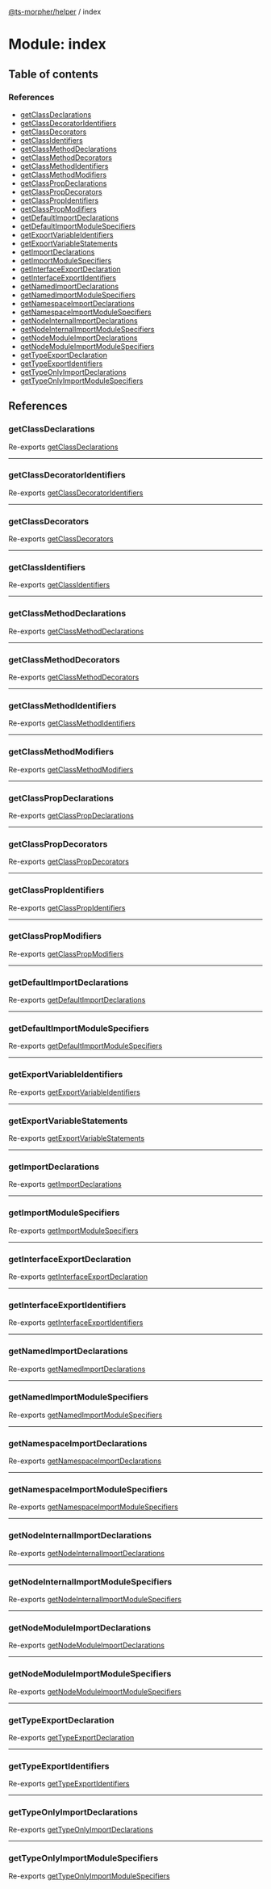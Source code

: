 [@ts-morpher/helper](../README.md) / index

# Module: index

## Table of contents

### References

- [getClassDeclarations](index.md#getclassdeclarations)
- [getClassDecoratorIdentifiers](index.md#getclassdecoratoridentifiers)
- [getClassDecorators](index.md#getclassdecorators)
- [getClassIdentifiers](index.md#getclassidentifiers)
- [getClassMethodDeclarations](index.md#getclassmethoddeclarations)
- [getClassMethodDecorators](index.md#getclassmethoddecorators)
- [getClassMethodIdentifiers](index.md#getclassmethodidentifiers)
- [getClassMethodModifiers](index.md#getclassmethodmodifiers)
- [getClassPropDeclarations](index.md#getclasspropdeclarations)
- [getClassPropDecorators](index.md#getclasspropdecorators)
- [getClassPropIdentifiers](index.md#getclasspropidentifiers)
- [getClassPropModifiers](index.md#getclasspropmodifiers)
- [getDefaultImportDeclarations](index.md#getdefaultimportdeclarations)
- [getDefaultImportModuleSpecifiers](index.md#getdefaultimportmodulespecifiers)
- [getExportVariableIdentifiers](index.md#getexportvariableidentifiers)
- [getExportVariableStatements](index.md#getexportvariablestatements)
- [getImportDeclarations](index.md#getimportdeclarations)
- [getImportModuleSpecifiers](index.md#getimportmodulespecifiers)
- [getInterfaceExportDeclaration](index.md#getinterfaceexportdeclaration)
- [getInterfaceExportIdentifiers](index.md#getinterfaceexportidentifiers)
- [getNamedImportDeclarations](index.md#getnamedimportdeclarations)
- [getNamedImportModuleSpecifiers](index.md#getnamedimportmodulespecifiers)
- [getNamespaceImportDeclarations](index.md#getnamespaceimportdeclarations)
- [getNamespaceImportModuleSpecifiers](index.md#getnamespaceimportmodulespecifiers)
- [getNodeInternalImportDeclarations](index.md#getnodeinternalimportdeclarations)
- [getNodeInternalImportModuleSpecifiers](index.md#getnodeinternalimportmodulespecifiers)
- [getNodeModuleImportDeclarations](index.md#getnodemoduleimportdeclarations)
- [getNodeModuleImportModuleSpecifiers](index.md#getnodemoduleimportmodulespecifiers)
- [getTypeExportDeclaration](index.md#gettypeexportdeclaration)
- [getTypeExportIdentifiers](index.md#gettypeexportidentifiers)
- [getTypeOnlyImportDeclarations](index.md#gettypeonlyimportdeclarations)
- [getTypeOnlyImportModuleSpecifiers](index.md#gettypeonlyimportmodulespecifiers)

## References

### getClassDeclarations

Re-exports [getClassDeclarations](class.md#getclassdeclarations)

___

### getClassDecoratorIdentifiers

Re-exports [getClassDecoratorIdentifiers](class.md#getclassdecoratoridentifiers)

___

### getClassDecorators

Re-exports [getClassDecorators](class.md#getclassdecorators)

___

### getClassIdentifiers

Re-exports [getClassIdentifiers](class.md#getclassidentifiers)

___

### getClassMethodDeclarations

Re-exports [getClassMethodDeclarations](class.md#getclassmethoddeclarations)

___

### getClassMethodDecorators

Re-exports [getClassMethodDecorators](class.md#getclassmethoddecorators)

___

### getClassMethodIdentifiers

Re-exports [getClassMethodIdentifiers](class.md#getclassmethodidentifiers)

___

### getClassMethodModifiers

Re-exports [getClassMethodModifiers](class.md#getclassmethodmodifiers)

___

### getClassPropDeclarations

Re-exports [getClassPropDeclarations](class.md#getclasspropdeclarations)

___

### getClassPropDecorators

Re-exports [getClassPropDecorators](class.md#getclasspropdecorators)

___

### getClassPropIdentifiers

Re-exports [getClassPropIdentifiers](class.md#getclasspropidentifiers)

___

### getClassPropModifiers

Re-exports [getClassPropModifiers](class.md#getclasspropmodifiers)

___

### getDefaultImportDeclarations

Re-exports [getDefaultImportDeclarations](import.md#getdefaultimportdeclarations)

___

### getDefaultImportModuleSpecifiers

Re-exports [getDefaultImportModuleSpecifiers](import.md#getdefaultimportmodulespecifiers)

___

### getExportVariableIdentifiers

Re-exports [getExportVariableIdentifiers](export.md#getexportvariableidentifiers)

___

### getExportVariableStatements

Re-exports [getExportVariableStatements](export.md#getexportvariablestatements)

___

### getImportDeclarations

Re-exports [getImportDeclarations](import.md#getimportdeclarations)

___

### getImportModuleSpecifiers

Re-exports [getImportModuleSpecifiers](import.md#getimportmodulespecifiers)

___

### getInterfaceExportDeclaration

Re-exports [getInterfaceExportDeclaration](export.md#getinterfaceexportdeclaration)

___

### getInterfaceExportIdentifiers

Re-exports [getInterfaceExportIdentifiers](export.md#getinterfaceexportidentifiers)

___

### getNamedImportDeclarations

Re-exports [getNamedImportDeclarations](import.md#getnamedimportdeclarations)

___

### getNamedImportModuleSpecifiers

Re-exports [getNamedImportModuleSpecifiers](import.md#getnamedimportmodulespecifiers)

___

### getNamespaceImportDeclarations

Re-exports [getNamespaceImportDeclarations](import.md#getnamespaceimportdeclarations)

___

### getNamespaceImportModuleSpecifiers

Re-exports [getNamespaceImportModuleSpecifiers](import.md#getnamespaceimportmodulespecifiers)

___

### getNodeInternalImportDeclarations

Re-exports [getNodeInternalImportDeclarations](import.md#getnodeinternalimportdeclarations)

___

### getNodeInternalImportModuleSpecifiers

Re-exports [getNodeInternalImportModuleSpecifiers](import.md#getnodeinternalimportmodulespecifiers)

___

### getNodeModuleImportDeclarations

Re-exports [getNodeModuleImportDeclarations](import.md#getnodemoduleimportdeclarations)

___

### getNodeModuleImportModuleSpecifiers

Re-exports [getNodeModuleImportModuleSpecifiers](import.md#getnodemoduleimportmodulespecifiers)

___

### getTypeExportDeclaration

Re-exports [getTypeExportDeclaration](export.md#gettypeexportdeclaration)

___

### getTypeExportIdentifiers

Re-exports [getTypeExportIdentifiers](export.md#gettypeexportidentifiers)

___

### getTypeOnlyImportDeclarations

Re-exports [getTypeOnlyImportDeclarations](import.md#gettypeonlyimportdeclarations)

___

### getTypeOnlyImportModuleSpecifiers

Re-exports [getTypeOnlyImportModuleSpecifiers](import.md#gettypeonlyimportmodulespecifiers)
